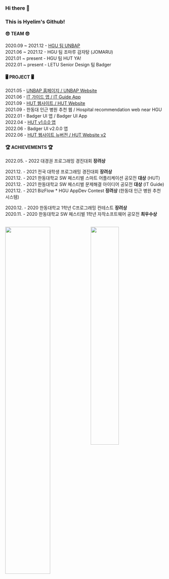 ### Hi there 👋
### This is Hyelim's Github!   


#### 😎 TEAM 😎
2020.09 ~ 2021.12 - [HGU 팀 UNBAP](https://unbap.github.io/) <br>
2021.06 ~ 2021.12 - HGU 팀 조마루 감자탕 (JOMARU) <br>
2021.01 ~ present - HGU 팀 HUT YA! <br>
2022.01 ~ present - LETU Senior Design 팀 Badger


#### 🖥 PROJECT 🖥
2021.05 - [UNBAP 홈페이지 / UNBAP Website](https://unbap.github.io/) <br>
2021.06 - [IT 가이드 앱 / IT Guide App](https://github.com/healim01/it_guide) <br>
2021.09 - [HUT 웹사이트 / HUT Website](https://github.com/handong-app/handong-ut-web/blob/main/OLD/hut.handong.app_(iPhone%2012%20Pro).png) <br>
2021.09 - 한동대 인근 병원 추천 웹 / Hospital recommendation web near HGU <br>
2022.01 - Badger UI 앱 / Badger UI App <br>
2022.04 - [HUT v1.0.0 앱](https://apps.apple.com/us/app/hut/id1593293986) <br> 
2022.06 - Badger UI v2.0.0 앱 <br>
2022.06 - [HUT 웹사이트 뉴버전 / HUT Website v2](https://hut.handong.app/) <br>


#### 🏆 ACHIEVEMENTS 🏆

2022.05. - 2022 대경권 프로그래밍 경진대회 **장려상**  <br>  

2021.12. - 2021 전국 대학생 프로그래밍 경진대회 **장려상** <br>
2021.12. - 2021 한동대학교 SW 페스티벌 스마트 어플리케이션 공모전 **대상** (HUT) <br>
2021.12. - 2021 한동대학교 SW 페스티벌 문제해결 아이디어 공모전 **대상** (IT Guide) <br>
2021.12. - 2021 BizFlow * HGU AppDev Contest **장려상** (한동대 인근 병원 추천 시스템)   <br>

2020.12. - 2020 한동대학교 1학년 C프로그래밍 컨테스트 **장려상** <br>
2020.11. - 2020 한동대학교 SW 페스티벌 1학년 자작소프트웨어 공모전 **최우수상** <br>

<br>

<div>
 <img src="https://github-readme-stats.vercel.app/api?username=healim01&show_icons=true&theme=github_dark&count_private=true&hide_border=true" align="left" style="width: 53%" />
  <img src="https://github-readme-stats.vercel.app/api/top-langs/?username=healim01&exclude_repo=merge_game&layout=compact&theme=github_dark" style="width: 42%"/>
</div>
